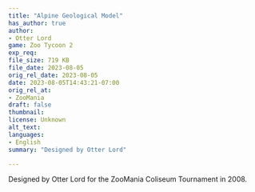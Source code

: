 ```yaml
---
title: "Alpine Geological Model"
has_author: true
author: 
- Otter Lord
game: Zoo Tycoon 2
exp_req: 
file_size: 719 KB
file_date: 2023-08-05
orig_rel_date: 2023-08-05
date: 2023-08-05T14:43:21-07:00
orig_rel_at: 
- ZooMania
draft: false
thumbnail: 
license: Unknown
alt_text: 
languages:
- English
summary: "Designed by Otter Lord"

---
```


Designed by Otter Lord for the ZooMania Coliseum Tournament in 2008.